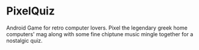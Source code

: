 PixelQuiz
=========

Android Game for retro computer lovers. Pixel the legendary greek home computers' mag along with some fine chiptune music mingle together for a nostalgic quiz. 
